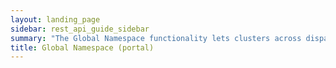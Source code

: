 ```yaml
---
layout: landing_page
sidebar: rest_api_guide_sidebar
summary: "The Global Namespace functionality lets clusters across disparate geographic or infrastructural locations access the same data while maintaining independent namespace structures on each cluster. To enable Global Namespace functionality, you must define a spoke portal on on cluster, a hub portal on another cluster, and then propose a relationship between the two."
title: Global Namespace (portal)
---
```

